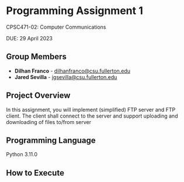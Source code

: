 # Programming Assignment 1
CPSC471-02: Computer Communications

DUE: 29 April 2023 

## Group Members

- **Dilhan Franco** - dilhanfranco@csu.fullerton.edu
- **Jared Sevilla** - jgsevilla@csu.fullerton.edu
  
## Project Overview
In this assignment, you will implement (simplified) FTP server and FTP client. The client shall
connect to the server and support uploading and downloading of files to/from server

## Programming Language
Python 3.11.0

## How to Execute
```

```
